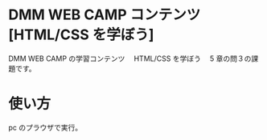 # DMM WEB CAMP コンテンツ[HTML/CSS を学ぼう]　

DMM WEB CAMP の学習コンテンツ　 HTML/CSS を学ぼう　 5 章の問３の課題です。

# 使い方

pc のプラウザで実行。
